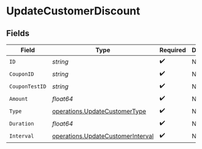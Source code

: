# UpdateCustomerDiscount


## Fields

| Field                                                                                  | Type                                                                                   | Required                                                                               | Description                                                                            |
| -------------------------------------------------------------------------------------- | -------------------------------------------------------------------------------------- | -------------------------------------------------------------------------------------- | -------------------------------------------------------------------------------------- |
| `ID`                                                                                   | *string*                                                                               | :heavy_check_mark:                                                                     | N/A                                                                                    |
| `CouponID`                                                                             | *string*                                                                               | :heavy_check_mark:                                                                     | N/A                                                                                    |
| `CouponTestID`                                                                         | *string*                                                                               | :heavy_check_mark:                                                                     | N/A                                                                                    |
| `Amount`                                                                               | *float64*                                                                              | :heavy_check_mark:                                                                     | N/A                                                                                    |
| `Type`                                                                                 | [operations.UpdateCustomerType](../../models/operations/updatecustomertype.md)         | :heavy_check_mark:                                                                     | N/A                                                                                    |
| `Duration`                                                                             | *float64*                                                                              | :heavy_check_mark:                                                                     | N/A                                                                                    |
| `Interval`                                                                             | [operations.UpdateCustomerInterval](../../models/operations/updatecustomerinterval.md) | :heavy_check_mark:                                                                     | N/A                                                                                    |